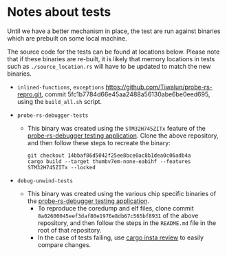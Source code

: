 # Notes about tests

Until we have a better mechanism in place, the test are run against binaries which are prebuilt on some local machine.

The source code for the tests can be found at locations below. Please note that if these binaries are re-built, it is likely that memory locations in tests such as `./source_location.rs` will have to be updated to match the new binaries.

- `inlined-functions`, `exceptions`
  <https://github.com/Tiwalun/probe-rs-repro.git>, commit 5fc1b7784d66e45aa2488a56130abe6be0eed695, using the `build_all.sh` script.
- `probe-rs-debugger-tests`
  - This binary was created using the `STM32H745ZITx` feature of the [probe-rs-debugger testing application](https://github.com/probe-rs/probe-rs-debugger-test). Clone the above repository, and then follow these steps to recreate the binary:

    ```shell
    git checkout 14bbaf86d5042f25ee8bce0ac8b1dea0c06adb4a
    cargo build --target thumbv7em-none-eabihf --features STM32H745ZITx --locked
    ```

- `debug-unwind-tests`
  - This binary was created using the various chip specific binaries of the [probe-rs-debugger testing application](https://github.com/probe-rs/probe-rs-debugger-test).
    - To reproduce the coredump and elf files, clone commit `8a02600045eef3daf80e1976e8db67c565bf8931` of the above repository, and then follow the steps in the `README.md` file in the root of that repository.
    - In the case of tests failing, use [cargo insta review](https://insta.rs/docs/quickstart/) to easily compare changes.
